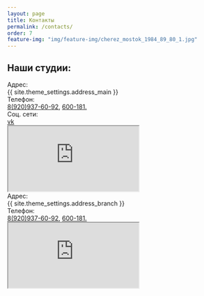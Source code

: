 ```yaml
---
layout: page
title: Контакты
permalink: /contacts/
order: 7
feature-img: "img/feature-img/cherez_mostok_1984_89_80_1.jpg"
---
```

<h2>Наши студии:</h2>
<div class="contacts">
	<div class="contacts__item-wrap -block">
		<div class="contacts__item">
			<div class="contacts__content">
				<div class="contacts__content-item">
					<div class="contacts__name">
						Адрес:
					</div>
					<div class="contacts__value">
						{{ site.theme_settings.address_main }}
					</div>
				</div>
				<div class="contacts__content-item">
					<div class="contacts__name">
						Телефон:
					</div>
					<div class="contacts__value">
						<a href="tel:+79209376092">8(920)937-60-92</a>, 
						<a href="tel:+74922600181">600-181.</a>
					</div>
				</div>
				<div class="contacts__content-item">
					<div class="contacts__name">
						Соц. сети:
					</div>
					<div class="contacts__value">
						 <a class="vk" href="https://vk.com/artstud33" target="_blank" rel="noreferrer noopener">vk</a>
					</div>
				</div>
			</div>
			<div class="contacts__map">
				<iframe src="https://yandex.ru/map-widget/v1/?um=constructor%3A22135a06f2704dc2a15413808dce2571627579e565a83dd0d6245888e4f9522b&amp;lang=ru_RU&amp;scroll=true&amp;source=constructor"></iframe>
			</div>
		</div>
	</div>
	<div class="contacts__item-wrap -block">
		<div class="contacts__item">
			<div class="contacts__content">
				<div class="contacts__content-item">
					<div class="contacts__name">
						Адрес:
					</div>
					<div class="contacts__value">
						{{ site.theme_settings.address_branch }}
					</div>
				</div>
				<div class="contacts__content-item">
					<div class="contacts__name">
						Телефон:
					</div>
					<div class="contacts__value">
						<a href="tel:+79209376092">8(920)937-60-92</a>, 
						<a href="tel:+74922600181">600-181.</a>
					</div>
				</div>
			</div>
			<div class="contacts__map">
				<iframe src="https://yandex.ru/map-widget/v1/?um=constructor%3A22ff6bb525381f87abcc5196fe4b3f83da669c7242074d26acf4c7ff30d95568&amp;source=constructor"></iframe>
			</div>
		</div>
	</div>
</div>

